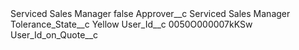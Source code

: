 <?xml version="1.0" encoding="UTF-8"?>
<CustomMetadata xmlns="http://soap.sforce.com/2006/04/metadata" xmlns:xsi="http://www.w3.org/2001/XMLSchema-instance" xmlns:xsd="http://www.w3.org/2001/XMLSchema">
    <label>Serviced Sales Manager</label>
    <protected>false</protected>
    <values>
        <field>Approver__c</field>
        <value xsi:type="xsd:string">Serviced Sales Manager</value>
    </values>
    <values>
        <field>Tolerance_State__c</field>
        <value xsi:type="xsd:string">Yellow</value>
    </values>
    <values>
        <field>User_Id__c</field>
        <value xsi:type="xsd:string">0050O000007kKSw</value>
    </values>
    <values>
        <field>User_Id_on_Quote__c</field>
        <value xsi:nil="true"/>
    </values>
</CustomMetadata>
